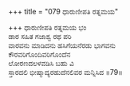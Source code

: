 +++
title = "079 ಧಾರುಣೀಪತಿ ರತ್ನಮಯ"

+++
ಧಾರುಣೀಪತಿ ರತ್ನಮಯ ಭಂ  
ಡಾರ ಸಹಿತ ಗಜಾಶ್ವ ರಥ ಪರಿ  
ವಾರವನು ಮಾಡಿದನು ಹಸಿಗೆಯನೆರಡು ಭಾಗವನು   
ಕೌರವರಿಗೊಂದಿವರಿಗೊಂದೆನ   
ಲೋರಣದಲಳವಡಿಸಿ ಬಹು ವಿ  
ಸ್ತಾರದಲಿ ಭೀಷ್ಮಾದ್ಯರಹುದೆನಲಿವರ ಮನ್ನಿಸಿದ    ॥79॥